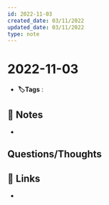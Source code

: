 ```yaml
---
id: 2022-11-03
created_date: 03/11/2022
updated_date: 03/11/2022
type: note
---
```


#  2022-11-03
- **🏷️Tags** :   
[ ](#anki-card)
## 📝 Notes
- 


## Questions/Thoughts


## 🔗 Links
- 